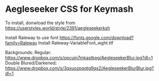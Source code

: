 # Aegleseeker CSS for Keymash

To install, donwload the style from https://userstyles.world/style/2391/aegleseekerksh

Install Raleway to use font
https://fonts.google.com/download?family=Raleway
Install Raleway-VariableFont_wght.ttf

Backgrounds: 
Regular: https://www.dropbox.com/s/opcujn7mkastkpg/AegleseekerBlur.jpg?dl=1
Double Blured/Darkened: https://www.dropbox.com/s/3qxuozpqqtg9qs2/AegleseekerBlurBlur.jpg?dl=1
